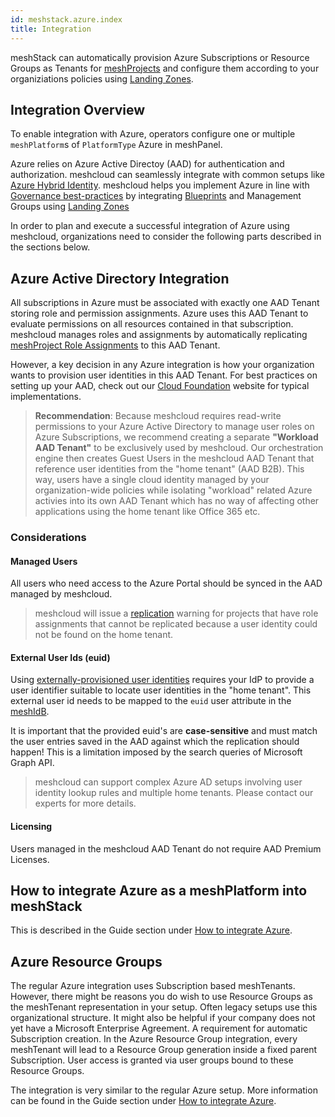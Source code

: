 ```yaml
---
id: meshstack.azure.index
title: Integration
---
```


meshStack can automatically provision Azure Subscriptions or Resource Groups as Tenants for [meshProjects](/new-concept-project) and configure them according to your organiziations policies
using [Landing Zones](/new-concept-landingzone).

## Integration Overview

To enable integration with Azure, operators configure one or multiple `meshPlatform`s of `PlatformType` Azure in meshPanel.

Azure relies on Azure Active Directoy (AAD) for authentication and authorization. meshcloud can seamlessly integrate with common
setups like [Azure Hybrid Identity](https://docs.microsoft.com/en-us/azure/active-directory/hybrid/). meshcloud helps you implement Azure in line with [Governance best-practices](https://docs.microsoft.com/en-us/azure/cloud-adoption-framework/govern/governance-disciplines) by integrating [Blueprints](https://docs.microsoft.com/en-us/azure/governance/blueprints/overview) and Management Groups using [Landing Zones](#landing-zones)

In order to plan and execute a successful integration of Azure using meshcloud, organizations need to consider the following parts described in the sections below.

## Azure Active Directory Integration

All subscriptions in Azure must be associated with exactly one AAD Tenant storing role and permission assignments. Azure uses this AAD Tenant to evaluate permissions on all resources contained in that subscription. meshcloud manages roles and assignments
by automatically replicating [meshProject Role Assignments](/new-concept-project) to this AAD Tenant.

However, a key decision in any Azure integration is how your organization wants to provision user identities in this AAD Tenant. For best practices on setting up your AAD, check out our [Cloud Foundation](https://cloudfoundation.meshcloud.io/maturity-model/iam/federated-identity-and-authentication.html#azure-active-directory) website for typical implementations.

> **Recommendation**: Because meshcloud requires read-write permissions to your Azure Active Directory to manage user roles on Azure Subscriptions, we recommend creating a separate **"Workload AAD Tenant"** to be exclusively used by meshcloud. Our orchestration engine then creates Guest Users in the meshcloud AAD Tenant that reference user identities from the "home tenant" (AAD B2B). This way, users have a single cloud identity managed by your organization-wide policies while isolating "workload" related Azure activies into its own AAD Tenant which has no way of affecting other applications using the home tenant like Office 365 etc.

### Considerations

#### Managed Users

All users who need access to the Azure Portal should be synced in the AAD managed by meshcloud.

> meshcloud will issue a [replication](/new-concept-tenant) warning for projects that have role assignments that cannot be replicated because a user identity could not be found on the home tenant.

#### External User Ids (euid)

Using [externally-provisioned user identities](meshstack.identity-federation.md#externally-provisioned-identities) requires your IdP to provide a user identifier suitable to locate user identities
in the "home tenant". This external user id needs to be mapped to the `euid` user attribute in the [meshIdB](meshstack.identity-federation.md).

It is important that the provided euid's are **case-sensitive** and must match the user entries saved in the AAD against which the replication should happen! This is a limitation imposed by the search queries of Microsoft Graph API.

> meshcloud can support complex Azure AD setups involving user identity lookup rules and multiple home tenants. Please contact our experts for more details.

#### Licensing

Users managed in the meshcloud AAD Tenant do not require AAD Premium Licenses.

## How to integrate Azure as a meshPlatform into meshStack

This is described in the Guide section under [How to integrate Azure](/new-integration-how-to-integrate-azure).

## Azure Resource Groups

The regular Azure integration uses Subscription based meshTenants. However, there might be reasons you do wish to use Resource Groups as the meshTenant representation in your setup. Often legacy setups use this
organizational structure. It might also be helpful if your company does not yet have a Microsoft Enterprise Agreement. A requirement for automatic Subscription creation.
In the Azure Resource Group integration, every meshTenant will lead to a Resource Group generation inside a fixed parent Subscription. User access is granted via user groups bound to these Resource Groups.

The integration is very similar to the regular Azure setup. More information can be found in the Guide section under [How to integrate Azure](/new-integration-how-to-integrate-azure).

